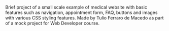 Brief project of a small scale example of medical website with basic features such as navigation, appointment form, FAQ, buttons and images with various CSS styling features.
Made by Tulio Ferraro de Macedo as part of a mock project for Web Developer course.